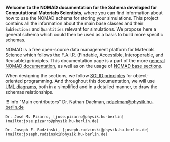 
<!-- This is the force-directed graph using Cytoscape
    <div id="cy"></div>
-->

**Welcome to the NOMAD documentation for the Schema developed for Computational Materials Scientists**, where you can find information about how to use the NOMAD schema for storing your simulations.
This project contains all the information about the main base classes and their `SubSections` and `Quantities` relevant for simulations. We propose here a general schema which could then be used as a basis to build more specific schemas.

NOMAD is a free open-source data management platform for Materials Science which follows the F.A.I.R. (Findable, Accessible, Interoperable, and Reusable) principles. This documentation page is a part of the more [general NOMAD documentation](https://nomad-lab.eu/prod/v1/staging/docs/), as well as on the usage of [NOMAD base sections](https://nomad-lab.eu/prod/v1/staging/docs/howto/customization/base_sections.html).

When designing the sections, we follow [SOLID principles](https://www.geeksforgeeks.org/solid-principle-in-programming-understand-with-real-life-examples/) for object-oriented programming. And throughout this documentation, we will use [UML diagrams](https://en.wikipedia.org/wiki/Class_diagram), both in a simplified and in a detailed manner, to draw the schemas relationships.


!!! info "Main contributors"
    Dr. Nathan Daelman, [ndaelman@physik.hu-berlin.de](mailto:ndaelman@physik.hu-berlin.de)

    Dr. José M. Pizarro, [jose.pizarro@physik.hu-berlin](mailto:jose.pizarro@physik.hu-berlin.de)

    Dr. Joseph F. Rudzinski, [joseph.rudzinski@physik.hu-berlin.de](mailto:joseph.rudzinski@physik.hu-berlin.de)